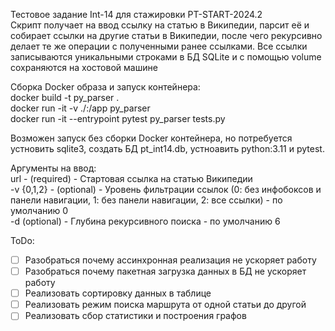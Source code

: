 Тестовое задание Int-14 для стажировки PT-START-2024.2  
Скрипт получает на ввод ссылку на статью в Википедии, парсит её и собирает ссылки на другие статьи в Википедии, после чего рекурсивно делает те же операции с полученными ранее ссылками. Все ссылки записываются уникальными строками в БД SQLite и с помощью volume сохраняются на хостовой машине  

Сборка Docker образа и запуск контейнера:  
docker build -t py_parser .  
docker run -it -v ./:/app py_parser <arguments>  
docker run -it --entrypoint pytest py_parser tests.py  

Возможен запуск без сборки Docker контейнера, но потребуется устновить sqlite3, создать БД pt_int14.db, устноавить python:3.11 и pytest.  

Аргументы на ввод:  
url - (required) - Стартовая ссылка на статью Википедии  
-v {0,1,2} - (optional) - Уровень фильтрации ссылок (0: без инфобоксов и панели навигации, 1: без панели навигации, 2: все ссылки) - по умолчанию 0  
-d (optional) - Глубина рекурсивного поиска - по умолчанию 6  


ToDo:  
- [ ] Разобраться почему ассинхронная реализация не ускоряет работу  
- [ ] Разобраться почему пакетная загрузка данных в БД не ускоряет работу  
- [ ] Реализовать сортировку данных в таблице  
- [ ] Реализовать режим поиска маршрута от одной статьи до другой  
- [ ] Реализовать сбор статистики и построения графов  